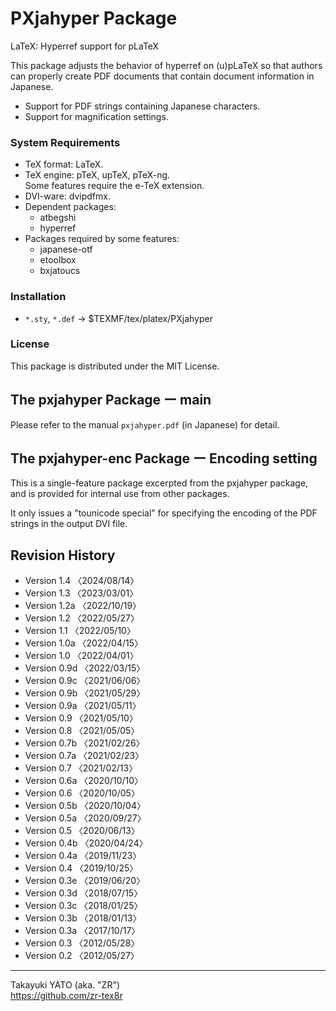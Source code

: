 PXjahyper Package
=================

LaTeX: Hyperref support for pLaTeX

This package adjusts the behavior of hyperref on (u)pLaTeX so that authors
can properly create PDF documents that contain document information in
Japanese.

  * Support for PDF strings containing Japanese characters.
  * Support for magnification settings.

### System Requirements

  * TeX format: LaTeX.
  * TeX engine: pTeX, upTeX, pTeX-ng.  
    Some features require the e-TeX extension.
  * DVI-ware: dvipdfmx.
  * Dependent packages:
      - atbegshi
      - hyperref
  * Packages required by some features:
      - japanese-otf
      - etoolbox
      - bxjatoucs

### Installation

  - `*.sty`, `*.def` → $TEXMF/tex/platex/PXjahyper

### License

This package is distributed under the MIT License.


The pxjahyper Package ー main
-----------------------------

Please refer to the manual `pxjahyper.pdf` (in Japanese) for detail.


The pxjahyper-enc Package ー Encoding setting
---------------------------------------------

This is a single-feature package excerpted from the pxjahyper package,
and is provided for internal use from other packages.

It only issues a  "tounicode special” for specifying the encoding of
the PDF strings in the output DVI file.


Revision History
----------------

  * Version 1.4  〈2024/08/14〉
  * Version 1.3  〈2023/03/01〉
  * Version 1.2a 〈2022/10/19〉
  * Version 1.2  〈2022/05/27〉
  * Version 1.1  〈2022/05/10〉
  * Version 1.0a 〈2022/04/15〉
  * Version 1.0  〈2022/04/01〉
  * Version 0.9d 〈2022/03/15〉
  * Version 0.9c 〈2021/06/06〉
  * Version 0.9b 〈2021/05/29〉
  * Version 0.9a 〈2021/05/11〉
  * Version 0.9  〈2021/05/10〉
  * Version 0.8  〈2021/05/05〉
  * Version 0.7b 〈2021/02/26〉
  * Version 0.7a 〈2021/02/23〉
  * Version 0.7  〈2021/02/13〉
  * Version 0.6a 〈2020/10/10〉
  * Version 0.6  〈2020/10/05〉
  * Version 0.5b 〈2020/10/04〉
  * Version 0.5a 〈2020/09/27〉
  * Version 0.5  〈2020/06/13〉
  * Version 0.4b 〈2020/04/24〉
  * Version 0.4a 〈2019/11/23〉
  * Version 0.4  〈2019/10/25〉
  * Version 0.3e 〈2019/06/20〉
  * Version 0.3d 〈2018/07/15〉
  * Version 0.3c 〈2018/01/25〉
  * Version 0.3b 〈2018/01/13〉
  * Version 0.3a 〈2017/10/17〉
  * Version 0.3  〈2012/05/28〉
  * Version 0.2  〈2012/05/27〉

--------------------
Takayuki YATO (aka. "ZR")  
https://github.com/zr-tex8r
